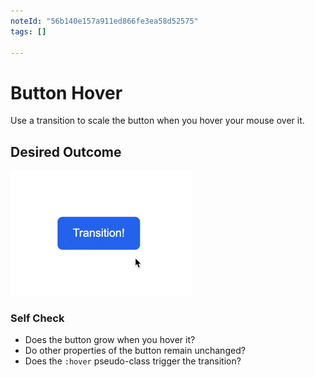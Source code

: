 ```yaml
---
noteId: "56b140e157a911ed866fe3ea58d52575"
tags: []

---
```


# Button Hover

Use a transition to scale the button when you hover your mouse over it.

## Desired Outcome

![outcome](./desired-outcome.gif)

### Self Check
- Does the button grow when you hover it?
- Do other properties of the button remain unchanged?
- Does the `:hover` pseudo-class trigger the transition?
